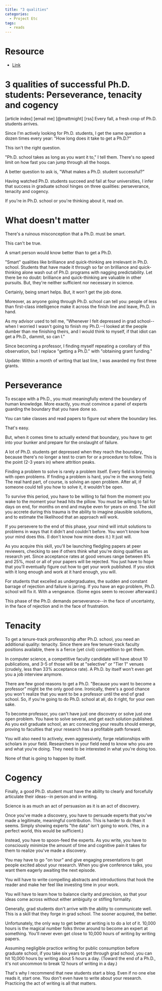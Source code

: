 ```yaml
---
title: "3 qualities"
categories:
  - Project Etc
tags:
  - reads
---
```


# Resource
- [Link](https://matt.might.net/articles/successful-phd-students/)

# 3 qualities of successful Ph.D. students: Perseverance, tenacity and cogency
[article index] [email me] [@mattmight] [rss]
Every fall, a fresh crop of Ph.D. students arrives.

Since I'm actively looking for Ph.D. students, I get the same question a dozen times every year: "How long does it take to get a Ph.D.?"

This isn't the right question.

"Ph.D. school takes as long as you want it to," I tell them. There's no speed limit on how fast you can jump through all the hoops.

A better question to ask is, "What makes a Ph.D. student successful?"

Having watched Ph.D. students succeed and fail at four universities, I infer that success in graduate school hinges on three qualities: perseverance, tenacity and cogency.

If you're in Ph.D. school or you're thinking about it, read on.

# What doesn't matter
There's a ruinous misconception that a Ph.D. must be smart.

This can't be true.

A smart person would know better than to get a Ph.D.

"Smart" qualities like brilliance and quick-thinking are irrelevant in Ph.D. school. Students that have made it through so far on brilliance and quick-thinking alone wash out of Ph.D. programs with nagging predictability. Let there be no doubt: brilliance and quick-thinking are valuable in other pursuits. But, they're neither sufficient nor necessary in science.

Certainly, being smart helps. But, it won't get the job done.

Moreover, as anyone going through Ph.D. school can tell you: people of less than first-class intelligence make it across the finish line and leave, Ph.D. in hand.

As my advisor used to tell me, "Whenever I felt depressed in grad school--when I worried I wasn't going to finish my Ph.D.--I looked at the people dumber than me finishing theirs, and I would think to myself, if that idiot can get a Ph.D., dammit, so can I."

Since becoming a professor, I finding myself repeating a corollary of this observation, but I replace "getting a Ph.D." with "obtaining grant funding."

Update: Within a month of writing that last line, I was awarded my first three grants.

# Perseverance
To escape with a Ph.D., you must meaningfully extend the boundary of human knowledge. More exactly, you must convince a panel of experts guarding the boundary that you have done so.

You can take classes and read papers to figure out where the boundary lies.

That's easy.

But, when it comes time to actually extend that boundary, you have to get into your bunker and prepare for the onslaught of failure.

A lot of Ph.D. students get depressed when they reach the boundary, because there's no longer a test to cram for or a procedure to follow. This is the point (2-3 years in) where attrition peaks.

Finding a problem to solve is rarely a problem itself. Every field is brimming with open problems. If finding a problem is hard, you're in the wrong field. The real hard part, of course, is solving an open problem. After all, if someone could tell you how to solve it, it wouldn't be open.

To survive this period, you have to be willing to fail from the moment you wake to the moment your head hits the pillow. You must be willing to fail for days on end, for months on end and maybe even for years on end. The skill you accrete during this trauma is the ability to imagine plausible solutions, and to estimate the likelihood that an approach will work.

If you persevere to the end of this phase, your mind will intuit solutions to problems in ways that it didn't and couldn't before. You won't know how your mind does this. (I don't know how mine does it.) It just will.

As you acquire this skill, you'll be launching fledgling papers at peer reviewers, checking to see if others think what you're doing qualifies as research yet. Since acceptance rates at good venues range between 8% and 25%, most or all of your papers will be rejected. You just have to hope that you'll eventually figure out how to get your work published. If you stick with it long enough and work at it hard enough, you will.

For students that excelled as undergraduates, the sudden and constant barrage of rejection and failure is jarring. If you have an ego problem, Ph.D. school will fix it. With a vengeance. (Some egos seem to recover afterward.)

This phase of the Ph.D. demands perseverance--in the face of uncertainty, in the face of rejection and in the face of frustration.

# Tenacity
To get a tenure-track professorship after Ph.D. school, you need an additional quality: tenacity. Since there are few tenure-track faculty positions available, there is a fierce (yet civil) competition to get them.

In computer science, a competitive faculty candidate will have about 10 publications, and 3-5 of those will be at "selective" or "Tier 1" venues (crudely, less than 33% acceptance rate). A Ph.D. by itself won't even get you a job interview anymore.

There are few good reasons to get a Ph.D. "Because you want to become a professor" might be the only good one. Ironically, there's a good chance you won't realize that you want to be a professor until the end of grad school. So, if you're going to do Ph.D. school at all, do it right, for your own sake.

To become professor, you can't have just one discovery or solve just one open problem. You have to solve several, and get each solution published. As you exit graduate school, an arc connecting your results should emerge, proving to faculties that your research has a profitable path forward.

You will also need to actively, even aggressively, forge relationships with scholars in your field. Researchers in your field need to know who you are and what you're doing. They need to be interested in what you're doing too.

None of that is going to happen by itself.

# Cogency
Finally, a good Ph.D. student must have the ability to clearly and forcefully articulate their ideas--in person and in writing.

Science is as much an act of persuasion as it is an act of discovery.

Once you've made a discovery, you have to persuade experts that you've made a legitimate, meaningful contribution. This is harder to do than it seems. Simply showing experts "the data" isn't going to work. (Yes, in a perfect world, this would be sufficient.)

Instead, you have to spoon-feed the experts. As you write, you have to consciously minimize the amount of time and cognitive pain it takes for them to realize you've made a discovery.

You may have to go "on tour" and give engaging presentations to get people excited about your research. When you give conference talks, you want them eagerly awaiting the next episode.

You will have to write compelling abstracts and introductions that hook the reader and make her feel like investing time in your work.

You will have to learn how to balance clarity and precision, so that your ideas come across without either ambiguity or stifling formality.

Generally, grad students don't arrive with the ability to communicate well. This is a skill that they forge in grad school. The sooner acquired, the better.

Unfortunately, the only way to get better at writing is to do a lot of it. 10,000 hours is the magical number folks throw around to become an expert at something. You'll never even get close to 10,000 hours of writing by writing papers.

Assuming negligible practice writing for public consumption before graduate school, if you take six years to get through grad school, you can hit 10,000 hours by writing about 5 hours a day. (Toward the end of a Ph.D., it's not uncommon to break 12 hours of writing in a day.)

That's why I recommend that new students start a blog. Even if no one else reads it, start one. You don't even have to write about your research. Practicing the act of writing is all that matters.